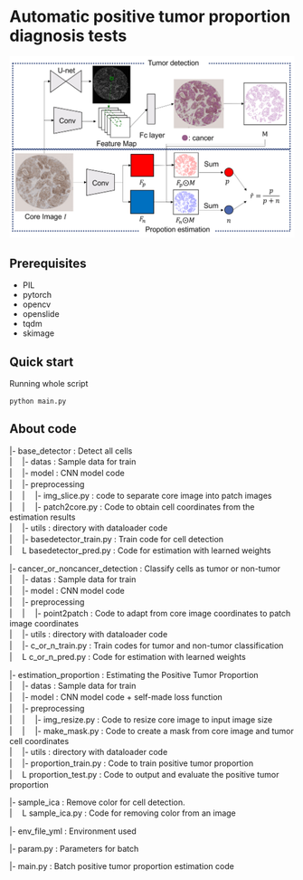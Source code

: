 # Automatic positive tumor proportion diagnosis tests
![overview](./overview.png)
## Prerequisites
- PIL
- pytorch
- opencv
- openslide
- tqdm
- skimage

## Quick start

Running whole script
```
python main.py
```

## About code
|- base_detector : Detect all cells  
| 　|- datas : Sample data for train     
| 　|- model : CNN model code  
| 　|- preprocessing  
| 　| 　|- img_slice.py : code to separate core image into patch images    
|　 | 　|- patch2core.py : Code to obtain cell coordinates from the estimation results  
| 　|- utils : directory with dataloader code  
| 　|- basedetector_train.py : Train code for cell detection   
| 　L basedetector_pred.py : Code for estimation with learned weights  

|- cancer_or_noncancer_detection : Classify cells as tumor or non-tumor  
| 　|- datas : Sample data for train  
| 　|- model : CNN model code      
| 　|- preprocessing  
| 　| 　|- point2patch : Code to adapt from core image coordinates to patch image coordinates  
| 　|- utils : directory with dataloader code  
| 　|- c_or_n_train.py : Train codes for tumor and non-tumor classification  
| 　L c_or_n_pred.py : Code for estimation with learned weights  

|- estimation_proportion : Estimating the Positive Tumor Proportion  
| 　|- datas : Sample data for train  
| 　|- model : CNN model code + self-made loss function   
| 　|- preprocessing  
| 　| 　|- img_resize.py : Code to resize core image to input image size  
|　 | 　|- make_mask.py : Code to create a mask from core image and tumor cell coordinates  
| 　|- utils : directory with dataloader code  
| 　|- proportion_train.py : Code to train positive tumor proportion  
| 　L proportion_test.py : Code to output and evaluate the positive tumor proportion  

|- sample_ica : Remove color for cell detection.  
| 　L sample_ica.py : Code for removing color from an image  

|- env_file_yml : Environment used  

|- param.py : Parameters for batch  

|- main.py : Batch positive tumor proportion estimation code  
